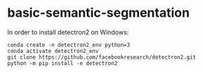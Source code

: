 # basic-semantic-segmentation

In order to install detectron2 on Windows:
```
conda create -n detectron2_env python=3
conda activate detectron2_env
git clone https://github.com/facebookresearch/detectron2.git
python -m pip install -e detectron2
```
